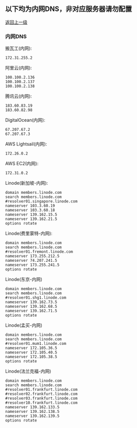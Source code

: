## 以下均为内网DNS，非对应服务器请勿配置

[返回上一级](/index.md)

### 内网DNS
搬瓦工(内网):
```
172.31.255.2
```
阿里云(内网):
```
100.100.2.136
100.100.2.137
100.100.2.138
```
腾讯云(内网):
```
183.60.83.19
183.60.82.98
```
DigitalOcean(内网):
```
67.207.67.2
67.207.67.3
```
AWS Lightsail(内网):
```
172.26.0.2
```
AWS EC2(内网):
```
172.31.0.2
```
Linode(新加坡-内网):
```
domain members.linode.com
search members.linode.com
#resolver01.singapore.linode.com
nameserver 103.3.60.19
nameserver 103.3.60.18
nameserver 139.162.15.5
nameserver 139.162.21.5
options rotate
```
Linode(费里蒙特-内网):
```
domain members.linode.com
search members.linode.com
#resolver01.fremont.linode.com
nameserver 173.255.212.5
nameserver 74.207.241.5
nameserver 173.255.241.5
options rotate
```
Linode(东京-内网)
```
domain members.linode.com
search members.linode.com
#resolver01.shg1.linode.com
nameserver 139.162.73.5
nameserver 139.162.68.5
nameserver 139.162.71.5
options rotate
```
Linode(孟买-内网)
```
domain members.linode.com
search members.linode.com
#resolver01.mum1.linode.com
nameserver 172.105.36.5
nameserver 172.105.40.5
nameserver 172.105.38.5
options rotate
```
Linode(法兰克福-内网)
```
domain members.linode.com
search members.linode.com
#resolver01.frankfurt.linode.com
#resolver02.frankfurt.linode.com
#resolver03.frankfurt.linode.com
#resolver10.frankfurt.linode.com
nameserver 139.162.133.5
nameserver 139.162.138.5
nameserver 139.162.139.5
options rotate
```
